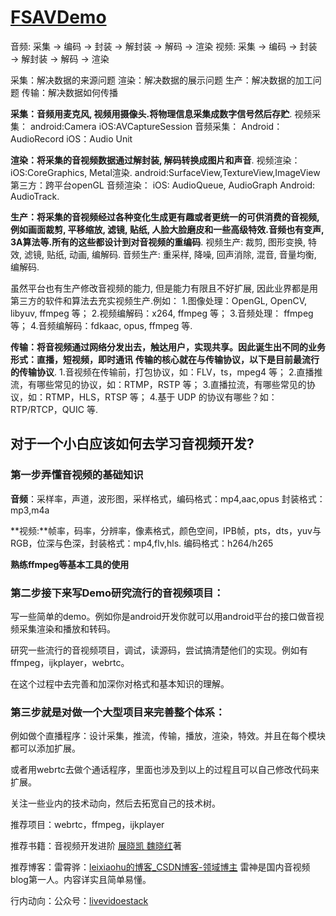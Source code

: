# [FSAVDemo](https://mp.weixin.qq.com/s/w_5pZoeV0GdcFppIpuvVcw)
音频: 采集 → 编码 → 封装 → 解封装 → 解码 → 渲染
视频: 采集 → 编码 → 封装 → 解封装 → 解码 → 渲染

采集：解决数据的来源问题
渲染：解决数据的展示问题
生产：解决数据的加工问题
传输：解决数据如何传播

**采集：音频用麦克风, 视频用摄像头.将物理信息采集成数字信号然后存贮**.
视频采集：
android:Camera
iOS:AVCaptureSession
音频采集：
Android：AudioRecord
iOS：Audio Unit

**渲染：将采集的音视频数据通过解封装, 解码转换成图片和声音**.
视频渲染：
iOS:CoreGraphics, Metal渲染.
android:SurfaceView,TextureView,ImageView
第三方：跨平台openGL
音频渲染：
iOS: AudioQueue, AudioGraph
Android: AudioTrack.

**生产：将采集的音视频经过各种变化生成更有趣或者更统一的可供消费的音视频, 例如画面裁剪, 平移缩放, 滤镜, 贴纸, 人脸大脸磨皮和一些高级特效.音频也有变声, 3A算法等.所有的这些都设计到对音视频的重编码**.
视频生产:
裁剪, 图形变换, 特效, 滤镜, 贴纸, 动画, 编解码.
音频生产:
重采样, 降噪, 回声消除, 混音, 音量均衡, 编解码.

虽然平台也有生产修改音视频的能力, 但是能力有限且不好扩展, 因此业界都是用第三方的软件和算法去充实视频生产.例如：
1.图像处理：OpenGL, OpenCV, libyuv, ffmpeg 等；
2.视频编解码：x264, ffmpeg 等；
3.音频处理： ffmpeg 等；
4.音频编解码：fdkaac, opus, ffmpeg 等.

**传输：将音视频通过网络分发出去，触达用户，实现共享。因此诞生出不同的业务形式：直播，短视频，即时通讯**
**传输的核心就在与传输协议，以下是目前最流行的传输协议**.
1.音视频在传输前，打包协议，如：FLV，ts，mpeg4 等；
2.直播推流，有哪些常见的协议，如：RTMP，RSTP 等；
3.直播拉流，有哪些常见的协议，如：RTMP，HLS，RTSP 等；
4.基于 UDP 的协议有哪些？如：RTP/RTCP，QUIC 等.

## 对于一个小白应该如何去学习音视频开发? 

### 第一步弄懂音视频的基础知识

**音频**：采样率，声道，波形图，采样格式，编码格式：mp4,aac,opus 封装格式：mp3,m4a

**视频:**帧率，码率，分辨率，像素格式，颜色空间，IPB帧，pts，dts，yuv与RGB，位深与色深，封装格式：mp4,flv,hls. 编码格式：h264/h265

**熟练ffmpeg等基本工具的使用**

### 第二步接下来写Demo研究流行的音视频项目：

写一些简单的demo。例如你是android开发你就可以用android平台的接口做音视频采集渲染和播放和转码。

研究一些流行的音视频项目，调试，读源码，尝试搞清楚他们的实现。例如有ffmpeg，ijkplayer，webrtc。

在这个过程中去完善和加深你对格式和基本知识的理解。

### 第三步就是对做一个大型项目来完善整个体系：

例如做个直播程序：设计采集，推流，传输，播放，渲染，特效。并且在每个模块都可以添加扩展。

或者用webrtc去做个通话程序，里面也涉及到以上的过程且可以自己修改代码来扩展。

关注一些业内的技术动向，然后去拓宽自己的技术树。

推荐项目：webrtc，ffmpeg，ijkplayer

推荐书籍：音视频开发进阶 [展晓凯 魏晓红](http://link.zhihu.com/?target=https%3A//book.jd.com/writer/%E5%B1%95%E6%99%93%E5%87%AF%20%E9%AD%8F%E6%99%93%E7%BA%A2_1.html)著

推荐博客：雷霄骅：[leixiaohu的博客_CSDN博客-领域博主](http://link.zhihu.com/?target=http%3A//blog.csdn.net/leixiaohu) 雷神是国内音视频blog第一人。内容详实且简单易懂。

行内动向：公众号：[livevidoestack](http://link.zhihu.com/?target=https%3A//mp.weixin.qq.com/s/m8dt9uWTcGO5vgYJZnSPQg)
